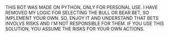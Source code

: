 THIS BOT WAS MADE ON PYTHON, ONLY FOR PERSONAL USE. I HAVE REMOVED MY LOGIC FOR SELECTING THE BULL OR BEAR BET, SO IMPLEMENT YOUR OWN. SO, ENJOY IT AND UNDERSTAND THAT BETS INVOLVS RISKS AND I'M NOT RESPONSIBLE FOR THEM. IF YOU USE THIS SOLUTION, YOU ASSUME THE RISKS FOR YOUR OWN ACTIONS.